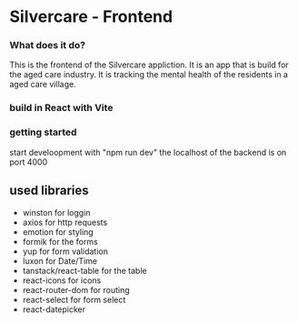 # Silvercare - Frontend

### What does it do?

This is the frontend of the Silvercare appliction.
It is an app that is build for the aged care industry.
It is tracking the mental health of the residents in a aged care village.

### build in React with Vite

### getting started

start develoopment with "npm run dev" the localhost of the backend is on port 4000

## used libraries

- winston for loggin
- axios for http requests
- emotion for styling
- formik for the forms
- yup for form validation
- luxon for Date/Time
- tanstack/react-table for the table
- react-icons for icons
- react-router-dom for routing
- react-select for form select
- react-datepicker

